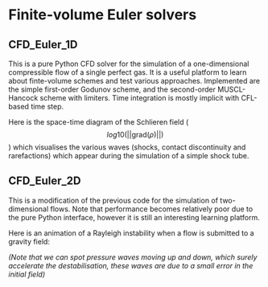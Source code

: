 # Finite-volume Euler solvers

## CFD_Euler_1D

This is a pure Python CFD solver for the simulation of a one-dimensional compressible flow of a single perfect gas.
It is a useful platform to learn about finte-volume schemes and test various approaches.
Implemented are the simple first-order Godunov scheme, and the second-order MUSCL-Hancock scheme with limiters.
Time integration is mostly implicit with CFL-based time step.

Here is the space-time diagram of the Schlieren field ($$log10(||\mathrm{grad}(\rho)||)$$) which visualises the various waves (shocks, contact discontinuity and rarefactions) which appear during the simulation of a simple shock tube.

## CFD_Euler_2D

This is a modification of the previous code for the simulation of two-dimensional flows. Note that performance becomes relatively poor due to the pure Python interface, however it is still an interesting learning platform.

Here is an animation of a Rayleigh instability when a flow is submitted to a gravity field:

*(Note that we can spot pressure waves moving up and down, which surely accelerate the destabilisation, these waves are due to a small error in the initial field)*